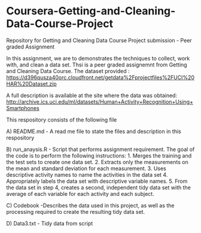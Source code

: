 # Coursera-Getting-and-Cleaning-Data-Course-Project
Repository for Getting and Cleaning Data Course Project submission - Peer graded Assignment

In this assignment, we are to demonstrates the techniques to collect, work with, and clean a data set. Thsi is a peer graded assignemnt from Getting and Cleaning Data Course. 
The dataset provided :
https://d396qusza40orc.cloudfront.net/getdata%2Fprojectfiles%2FUCI%20HAR%20Dataset.zip

A full description is available at the site where the data was obtained:
http://archive.ics.uci.edu/ml/datasets/Human+Activity+Recognition+Using+Smartphones

This respository consists of the following file

A) README.md - A read me file to state the files and description in this respository

B) run_anaysis.R - Script that performs assignment requirement.
The goal of the code is to perform the following instructions:
	1. Merges the training and the test sets to create one data set.
  2. Extracts only the measurements on the mean and standard deviation for each measurement.
  3. Uses descriptive activity names to name the activities in the data set
  4. Appropriately labels the data set with descriptive variable names.
  5. From the data set in step 4, creates a second, independent tidy data set with the average of each variable for each activity and each     subject.
  
C) Codebook -Describes the data used in this project, as well as the processing required to create the resulting tidy data set.

D) Data3.txt - Tidy data from script
